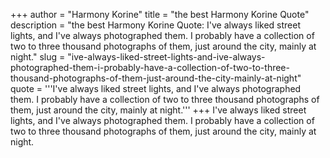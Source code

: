 +++
author = "Harmony Korine"
title = "the best Harmony Korine Quote"
description = "the best Harmony Korine Quote: I've always liked street lights, and I've always photographed them. I probably have a collection of two to three thousand photographs of them, just around the city, mainly at night."
slug = "ive-always-liked-street-lights-and-ive-always-photographed-them-i-probably-have-a-collection-of-two-to-three-thousand-photographs-of-them-just-around-the-city-mainly-at-night"
quote = '''I've always liked street lights, and I've always photographed them. I probably have a collection of two to three thousand photographs of them, just around the city, mainly at night.'''
+++
I've always liked street lights, and I've always photographed them. I probably have a collection of two to three thousand photographs of them, just around the city, mainly at night.
